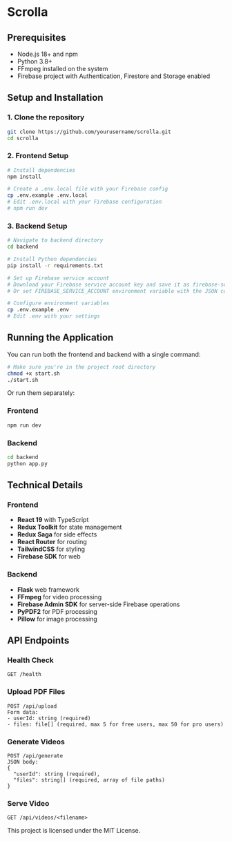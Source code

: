 # Scrolla

## Prerequisites

-  Node.js 18+ and npm
-  Python 3.8+
-  FFmpeg installed on the system
-  Firebase project with Authentication, Firestore and Storage enabled

## Setup and Installation

### 1. Clone the repository

```bash
git clone https://github.com/yourusername/scrolla.git
cd scrolla
```

### 2. Frontend Setup

```bash
# Install dependencies
npm install

# Create a .env.local file with your Firebase config
cp .env.example .env.local
# Edit .env.local with your Firebase configuration
# npm run dev
```

### 3. Backend Setup

```bash
# Navigate to backend directory
cd backend

# Install Python dependencies
pip install -r requirements.txt

# Set up Firebase service account
# Download your Firebase service account key and save it as firebase-service-account.json in the backend directory
# Or set FIREBASE_SERVICE_ACCOUNT environment variable with the JSON content

# Configure environment variables
cp .env.example .env
# Edit .env with your settings
```

## Running the Application

You can run both the frontend and backend with a single command:

```bash
# Make sure you're in the project root directory
chmod +x start.sh
./start.sh
```

Or run them separately:

### Frontend

```bash
npm run dev
```

### Backend

```bash
cd backend
python app.py
```

## Technical Details

### Frontend

-  **React 19** with TypeScript
-  **Redux Toolkit** for state management
-  **Redux Saga** for side effects
-  **React Router** for routing
-  **TailwindCSS** for styling
-  **Firebase SDK** for web

### Backend

-  **Flask** web framework
-  **FFmpeg** for video processing
-  **Firebase Admin SDK** for server-side Firebase operations
-  **PyPDF2** for PDF processing
-  **Pillow** for image processing

## API Endpoints

### Health Check

```
GET /health
```

### Upload PDF Files

```
POST /api/upload
Form data:
- userId: string (required)
- files: file[] (required, max 5 for free users, max 50 for pro users)
```

### Generate Videos

```
POST /api/generate
JSON body:
{
  "userId": string (required),
  "files": string[] (required, array of file paths)
}
```

### Serve Video

```
GET /api/videos/<filename>
```



This project is licensed under the MIT License.
